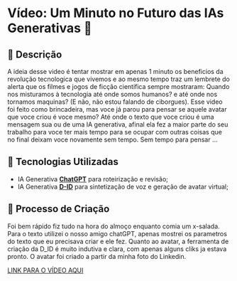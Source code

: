 # Vídeo: Um Minuto no Futuro das IAs Generativas 🎥

## 📒 Descrição
A ideia desse video é tentar mostrar em apenas 1 minuto os beneficios da revolução tecnologica que vivemos e ao mesmo tempo traz um lembrete do alerta que os filmes e jogos de ficção cientifica sempre mostraram: Quando nos misturamos à tecnologia até onde somos humanos? 
e até onde nos tornamos maquinas? (E não, não estou falando de ciborgues). Esse video foi feito como brincadeira, mas voce já parou para pensar se aquele avatar que voce criou é voce mesmo? Até onde o texto que voce criou é uma mensagem sua ou de uma IA generativa, afinal ela fez a maior parte do seu trabalho para voce ter mais tempo para se ocupar com outras coisas que no final deixam voce novamente sem tempo. Sem tempo para pensar ...
## 🤖 Tecnologias Utilizadas
- IA Generativa **[ChatGPT](https://chat.openai.com)** para roteirização e revisão;
- IA Generativa **[D-ID](https://www.d-id.com)** para sintetização de voz e geração de avatar virtual;

## 🧐 Processo de Criação
Foi bem rápido fiz tudo na hora do almoço enquanto comia um x-salada. Para o texto utilizei o nosso amigo chatGPT, apenas mostrei os parametros do texto que eu precisava criar e ele fez. Quanto ao avatar, a ferramenta de criação da D_ID é muito indutiva e clara, com apenas alguns cliks ja estava pronto. O avatar foi criado a partir da minha foto do Linkedin.

[LINK PARA O VÍDEO AQUI](https://youtube.com/shorts/OJvAxQs9dks?feature=share)

